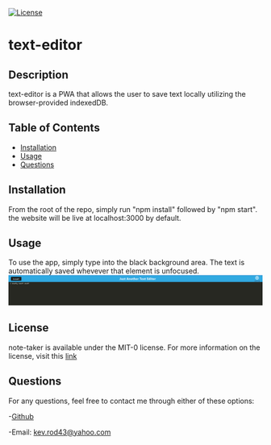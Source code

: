 [![License](https://img.shields.io/badge/License-MIT_0-blue.svg)](https://opensource.org/licenses/MIT-0)
  
  # text-editor

  ## Description
  
  text-editor is a PWA that allows the user to save text locally utilizing the browser-provided indexedDB.
  
  ## Table of Contents 
  
  - [Installation](#installation)
  - [Usage](#usage)
  - [Questions](#questions)
  
  ## Installation
  
  From the root of the repo, simply run "npm install" followed by "npm start". the website will be live at localhost:3000 by default.
  
  ## Usage
  
  To use the app, simply type into the black background area. The text is automatically saved whevever that element is unfocused.
  ![Screenshot showing app ui](./assets/text-editor.png)
  ## License

  note-taker is available under the MIT-0 license.
  For more information on the license, visit this [link](https://opensource.org/license/MIT-0/
  )

  ## Questions
  
  For any questions, feel free to contact me through either of these options: 
  
  -[Github](https://github.com/kev-rod43)
  
  -Email: kev.rod43@yahoo.com